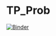 # TP_Prob
[![Binder](https://mybinder.org/badge_logo.svg)](https://mybinder.org/v2/gh/Raed-hamrouni/TP_Prob/main)
